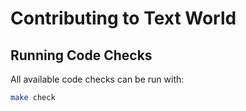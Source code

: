 # Contributing to Text World

## Running Code Checks

All available code checks can be run with:

```sh
make check
```
